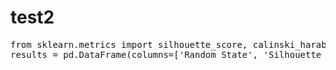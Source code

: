 # test2
<pre>
from sklearn.metrics import silhouette_score, calinski_harabasz_score, davies_bouldin_score
results = pd.DataFrame(columns=['Random State', 'Silhouette Score', 'Calinski-Harabasz Score', 'Davies-Bouldin Score'])

</pre>
